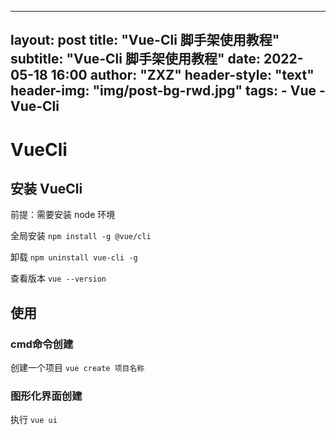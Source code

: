 
---
layout:     post
title:      "Vue-Cli 脚手架使用教程"
subtitle:   "Vue-Cli 脚手架使用教程"
date:       2022-05-18 16:00
author:     "ZXZ"
header-style:   "text"
header-img: "img/post-bg-rwd.jpg"
tags:
    - Vue
    - Vue-Cli
---

# VueCli

## 安装 VueCli

前提：需要安装 node 环境

全局安装 `npm install -g @vue/cli`

卸载 `npm uninstall vue-cli -g`

查看版本 `vue --version`

## 使用

### cmd命令创建

创建一个项目 `vue create 项目名称`



### 图形化界面创建

执行 `vue ui`

